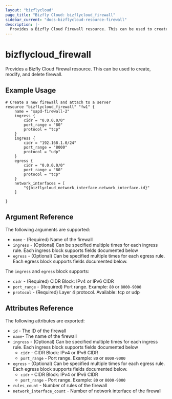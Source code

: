 ```yaml
---
layout: "bizflycloud"
page_title: "Bizfly Cloud: bizflycloud_firewall"
sidebar_current: "docs-bizflycloud-resource-firewall"
description: |-
  Provides a Bizfly Cloud Firewall resource. This can be used to create, modify, and delete firewall.
---
```


# bizflycloud\_firewall

Provides a Bizfly Cloud Firewal resource. This can be used to create,
modify, and delete firewall.

## Example Usage

```hcl
# Create a new firewall and attach to a server
resource "bizflycloud_firewall" "fw1" {
    name = "sapd-firewall-2"
    ingress {
        cidr = "0.0.0.0/0"
        port_range = "80"
        protocol = "tcp"
    }
    ingress {
        cidr = "192.168.1.0/24"
        port_range = "8000"
        protocol = "udp"
    }
    egress {
        cidr = "0.0.0.0/0"
        port_range = "80"
        protocol = "tcp"
    }
    network_interfaces = [
        "${bizflycloud_network_interface.network_interface.id}"
    ]

}
```

## Argument Reference

The following arguments are supported:

* `name` - (Required) Name of the firewall
* `ingress` - (Optional) Can be specified multiple times for each ingress rule. Each ingress block supports fields documented below
* `egress` - (Optional) Can be specified multiple times for each egress rule. Each egress block supports fields documented below.

The `ingress` and `egress` block supports:

* `cidr` - (Required) CIDR Block: IPv4 or IPv6 CIDR
* `port_range` - (Required) Port range. Example: `80` or `8000-9000`
* `protocol` - (Required) Layer 4 protocol.  Available: tcp or udp

## Attributes Reference

The following attributes are exported:

* `id` - The ID of the firewall
* `name`- The name of the firewall
* `ingress` - (Optional) Can be specified multiple times for each ingress rule. Each ingress block supports fields documented below
  * `cidr` - CIDR Block: IPv4 or IPv6 CIDR
  * `port_range` - Port range. Example: `80` or `8000-9000`
* `egress` - (Optional) Can be specified multiple times for each egress rule. Each egress block supports fields documented below.
  * `cidr` - CIDR Block: IPv4 or IPv6 CIDR
  * `port_range` - Port range. Example: `80` or `8000-9000`
* `rules_count` - Number of rules of the firewall
* `network_interface_count` - Number of network interface of the firewall
